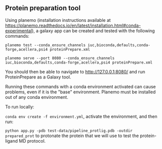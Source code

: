 ## Protein preparation tool 

Using planemo (installation instructions available at https://planemo.readthedocs.io/en/latest/installation.html#conda-experimental), a galaxy app can be created and tested with the following commands:

```planemo test --conda_ensure_channels iuc,bioconda,defaults,conda-forge,acellera,psi4 proteinPrepare.xml```

```planemo serve --port 8080 --conda_ensure_channels iuc,bioconda,defaults,conda-forge,acellera,psi4 proteinPrepare.xml```

You should then be able to navigate to http://127.0.0.1:8080/ and run ProteinPrepare as a Galaxy tool.

Running these commands with a conda environment activated can cause problems, even if it is the "base" environment. Planemo must be installed out of any conda environment.

To run locally:

```conda env create -f environment.yml```, activate the environment, and then run:

```python app.py -pdb test-data/pipeline_protlig.pdb -outdir prepared_prot```
to protonate the protein that we will use to test the protein-ligand MD protocol.
